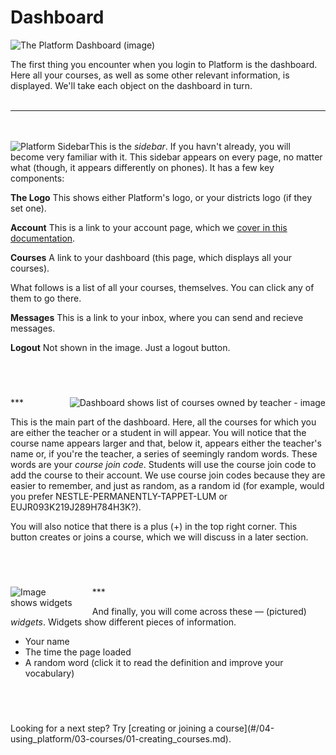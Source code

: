 # Dashboard

<img style="min-width:75% !important;margin:auto;display:block;" alt="The Platform Dashboard (image)" src="./files/dashboard.png" />

The first thing you encounter when you login to Platform is the dashboard. Here all your courses, as well as some other relevant information, is displayed. We'll take each object on the dashboard in turn.<br><br>

***

<br><br><img src="./files/dashboard-sidebar.png" alt="Platform Sidebar" style="float: left;">
This is the _sidebar_. If you havn't already, you will become very familiar with it. This sidebar appears on every page, no matter what (though, it appears differently on phones). It has a few key components:

**The Logo**
This shows either Platform's logo, or your districts logo (if they set one).

**Account**
This is a link to your account page, which we [cover in this documentation](#/04-using_platform/02-my_account.md).

**Courses**
A link to your dashboard (this page, which displays all your courses).

What follows is a list of all your courses, themselves. You can click any of them to go there.

**Messages**
This is a link to your inbox, where you can send and recieve messages.

**Logout**
Not shown in the image. Just a logout button.

<p style="clear: both;margin-top: 40px;"><br></p>
***


<img src="./files/dashboard-self.png" alt="Dashboard shows list of courses owned by teacher - image" style="float: right; min-width: 40% !important;">

This is the main part of the dashboard. Here, all the courses for which you are either the teacher or a student in will appear. You will notice that the course name appears larger and that, below it, appears either the teacher's name or, if you're the teacher, a series of seemingly random words. These words are your _course join code_. Students will use the course join code to add the course to their account. We use course join codes because they are easier to remember, and just as random, as a random id (for example, would you prefer NESTLE-PERMANENTLY-TAPPET-LUM or EUJR093K219J289H784H3K?).

You will also notice that there is a plus (+) in the top right corner. This button creates or joins a course, which we will discuss in a later section.


<p style="clear: both;margin-top: 40px;"><br></p>
***


<img src="./files/dashboard-widgets.png" alt="Image shows widgets" style="float: left; max-width: 20% !important;margin-right: 30px;">

And finally, you will come across these &mdash; (pictured) _widgets_. Widgets show different pieces of information. 

 * Your name
 * The time the page loaded 
 * A random word (click it to read the definition and improve your vocabulary)

<p style="clear: both;margin-top: 40px;"><br></p>
Looking for a next step? Try [creating or joining a course](#/04-using_platform/03-courses/01-creating_courses.md).
